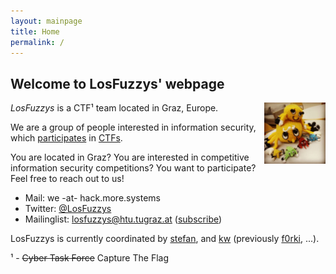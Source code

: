 ```yaml
---
layout: mainpage
title: Home
permalink: /
---
```


## Welcome to LosFuzzys' webpage

<img src="/images/fuzzy.jpg" style="width:7em; height:7em; float:right;" />

*LosFuzzys* is a CTF¹ team located in Graz, Europe.

We are a group of people interested in information security, which [participates](https://ctftime.org/team/8323) in [CTFs](https://ctftime.org/ctf-wtf/).

<p class="small dark">You are located in Graz? You are interested in competitive information security competitions? You want to participate? Feel free to reach out to us!</p>


* Mail: we -at- hack.more.systems
* Twitter: [@LosFuzzys](https://twitter.com/LosFuzzys)
* Mailinglist: [losfuzzys@htu.tugraz.at](mailto:losfuzzys@htu.tugraz.at) ([subscribe](https://mail.htu.tugraz.at/cgi-bin/mailman/listinfo/losfuzzys))

<p class="small dark">LosFuzzys is currently coordinated by <a href="https://twitter.com/stefan2904">stefan</a>, and <a href="https://twitter.com/__kaydoubleu__">kw</a> (previously <a href="https://twitter.com/f0rki">f0rki</a>, ...).</p>


<p class="small dark">
¹ - <strike>Cyber Task Force</strike> Capture The Flag
</p>
